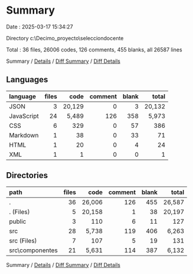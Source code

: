 # Summary

Date : 2025-03-17 15:34:27

Directory c:\\Decimo_proyecto\\selecciondocente

Total : 36 files,  26006 codes, 126 comments, 455 blanks, all 26587 lines

Summary / [Details](details.md) / [Diff Summary](diff.md) / [Diff Details](diff-details.md)

## Languages
| language | files | code | comment | blank | total |
| :--- | ---: | ---: | ---: | ---: | ---: |
| JSON | 3 | 20,129 | 0 | 3 | 20,132 |
| JavaScript | 24 | 5,489 | 126 | 358 | 5,973 |
| CSS | 6 | 329 | 0 | 57 | 386 |
| Markdown | 1 | 38 | 0 | 33 | 71 |
| HTML | 1 | 20 | 0 | 4 | 24 |
| XML | 1 | 1 | 0 | 0 | 1 |

## Directories
| path | files | code | comment | blank | total |
| :--- | ---: | ---: | ---: | ---: | ---: |
| . | 36 | 26,006 | 126 | 455 | 26,587 |
| . (Files) | 5 | 20,158 | 1 | 38 | 20,197 |
| public | 3 | 110 | 6 | 11 | 127 |
| src | 28 | 5,738 | 119 | 406 | 6,263 |
| src (Files) | 7 | 107 | 5 | 19 | 131 |
| src\\componentes | 21 | 5,631 | 114 | 387 | 6,132 |

Summary / [Details](details.md) / [Diff Summary](diff.md) / [Diff Details](diff-details.md)